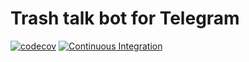 # Trash talk bot for Telegram 
[![codecov](https://codecov.io/gh/nikololiahim/trash-talk-bot/branch/master/graph/badge.svg?token=DZ55VRRAF0)](https://codecov.io/gh/nikololiahim/trash-talk-bot)
[![Continuous Integration](https://github.com/nikololiahim/trash-talk-bot/actions/workflows/ci.yml/badge.svg)](https://github.com/nikololiahim/trash-talk-bot/actions/workflows/ci.yml)
